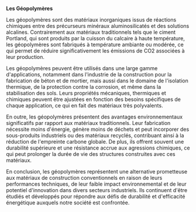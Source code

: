 **Les Géopolymères**

Les géopolymères sont des matériaux inorganiques issus de réactions chimiques entre des précurseurs minéraux aluminosilicatés et des solutions alcalines. Contrairement aux matériaux traditionnels tels que le ciment Portland, qui sont produits par la cuisson du calcaire à haute température, les géopolymères sont fabriqués à température ambiante ou modérée, ce qui permet de réduire significativement les émissions de CO2 associées à leur production.

Les géopolymères peuvent être utilisés dans une large gamme d'applications, notamment dans l'industrie de la construction pour la fabrication de béton et de mortier, mais aussi dans le domaine de l'isolation thermique, de la protection contre la corrosion, et même dans la stabilisation des sols. Leurs propriétés mécaniques, thermiques et chimiques peuvent être ajustées en fonction des besoins spécifiques de chaque application, ce qui en fait des matériaux très polyvalents.

En outre, les géopolymères présentent des avantages environnementaux significatifs par rapport aux matériaux traditionnels. Leur fabrication nécessite moins d'énergie, génère moins de déchets et peut incorporer des sous-produits industriels ou des matériaux recyclés, contribuant ainsi à la réduction de l'empreinte carbone globale. De plus, ils offrent souvent une durabilité supérieure et une résistance accrue aux agressions chimiques, ce qui peut prolonger la durée de vie des structures construites avec ces matériaux.

En conclusion, les géopolymères représentent une alternative prometteuse aux matériaux de construction conventionnels en raison de leurs performances techniques, de leur faible impact environnemental et de leur potentiel d'innovation dans divers secteurs industriels. Ils continuent d'être étudiés et développés pour répondre aux défis de durabilité et d'efficacité énergétique auxquels notre société est confrontée.